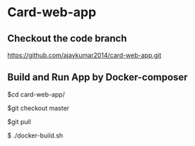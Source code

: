# Card-web-app

## Checkout the code branch 
 https://github.com/ajaykumar2014/card-web-app.git
 
## Build and Run App by Docker-composer
  $cd card-web-app/
  
  $git checkout master
  
  $git pull
  
  $ ./docker-build.sh 
  
 
